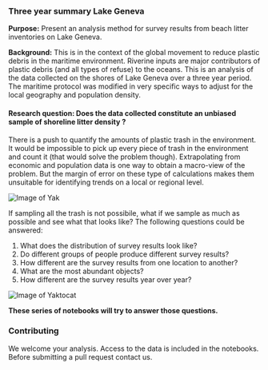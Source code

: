 ### Three year summary Lake Geneva

__Purpose:__ Present an analysis method for survey results from beach litter inventories on Lake Geneva.

__Background:__ This is in the context of the global movement to reduce plastic debris in the maritime environment. 
Riverine inputs are major contributors of plastic debris (and all types of refuse) to the oceans. 
This is an analysis of the data collected on the shores of Lake Geneva over a three year period. 
The maritime protocol was modified in very specific ways to adjust for the local geography and population density.

#### Research question: Does the data collected constitute an unbiased sample of shoreline litter density ?

There is a push to quantify the amounts of plastic trash in the environment. It would be impossible to pick up every piece of trash
in the environment and count it (that would solve the problem though). Extrapolating from economic and population data is one way 
to obtain a macro-view of the problem. But the margin of error on these type of calculations makes them unsuitable for 
identifying trends on a local or regional level.

![Image of Yak](https://github.com/hammerdirt/Lake_Geneva_Env/blob/master/Charts/topTenBarChartAll.svg)

If sampling all the trash is not possibile, what if we sample as much as possible and see what that looks like? The following questions could be answered:

1. What does the distribution of survey results look like?
2. Do different groups of people produce different survey results?
3. How different are the survey results from one location to another?
4. What are the most abundant objects?
5. How different are the survey results year over year?


![Image of Yaktocat](https://github.com/hammerdirt/Lake_Geneva_Env/blob/master/Charts/boxPlotAllData.svg)


__These series of notebooks will try to answer those questions.__

### Contributing

We welcome your analysis. Access to the data is included in the notebooks. Before submitting a pull request contact us.


